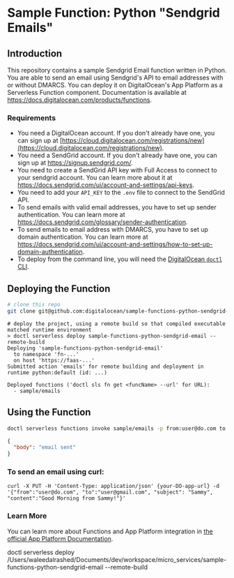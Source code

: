 # Sample Function: Python "Sendgrid Emails"

## Introduction

This repository contains a sample Sendgrid Email function written in Python. You are able to send an email using Sendgrid's API to email addresses with or without DMARCS. You can deploy it on DigitalOcean's App Platform as a Serverless Function component.
Documentation is available at https://docs.digitalocean.com/products/functions.

### Requirements

* You need a DigitalOcean account. If you don't already have one, you can sign up at [https://cloud.digitalocean.com/registrations/new](https://cloud.digitalocean.com/registrations/new).
* You need a SendGrid account. If you don't already have one, you can sign up at https://signup.sendgrid.com/.
* You need to create a SendGrid API key with Full Access to connect to your sendgrid account. You can learn more about it at https://docs.sendgrid.com/ui/account-and-settings/api-keys.
* You need to add your `API_KEY` to the `.env` file to connect to the SendGrid API.
* To send emails with valid email addresses, you have to set up sender authentication. You can learn more at https://docs.sendgrid.com/glossary/sender-authentication.
* To send emails to email address with DMARCS, you have to set up domain authentication. You can learn more at https://docs.sendgrid.com/ui/account-and-settings/how-to-set-up-domain-authentication.
* To deploy from the command line, you will need the [DigitalOcean `doctl` CLI](https://github.com/digitalocean/doctl/releases).


## Deploying the Function

```bash
# clone this repo
git clone git@github.com:digitalocean/sample-functions-python-sendgrid-email.git
```

```
# deploy the project, using a remote build so that compiled executable matched runtime environment
> doctl serverless deploy sample-functions-python-sendgrid-email --remote-build
Deploying 'sample-functions-python-sendgrid-email'
  to namespace 'fn-...'
  on host 'https://faas-...'
Submitted action 'emails' for remote building and deployment in runtime python:default (id: ...)

Deployed functions ('doctl sls fn get <funcName> --url' for URL):
  - sample/emails
```

## Using the Function

```bash
doctl serverless functions invoke sample/emails -p from:user@do.com to:user@gmail.com subject:Sammy content:Good Morning from Sammy.
```
```json
{
  "body": "email sent"
}
```

### To send an email using curl:
```
curl -X PUT -H 'Content-Type: application/json' {your-DO-app-url} -d '{"from":"user@do.com", "to":"user@gmail.com", "subject": "Sammy", "content":"Good Morning from Sammy!"}' 
```

### Learn More

You can learn more about Functions and App Platform integration in [the official App Platform Documentation](https://www.digitalocean.com/docs/app-platform/).


doctl serverless deploy /Users/waleedalrashed/Documents/dev/workspace/micro_services/sample-functions-python-sendgrid-email --remote-build